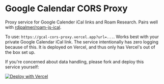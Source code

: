 # Google Calendar CORS Proxy

Proxy service for Google Calender iCal links and Roam Research. Pairs well with [rdjpalmer/roam-js-ical](https://github.com/rdjpalmer/roam-js-ical).

To use: `https://gcal-cors-proxy.vercel.app?url=...`. Works best with your private Google Calendar iCal link.
The service intentionally has zero logging because of this. It is deployed on Vercel, and thus only has Vercel's out of the box set up.

If you're concerned about data handling, please fork and deploy this service yourself:

[![Deploy with Vercel](https://vercel.com/button)](https://vercel.com/new/clone?repository-url=https%3A%2F%2Fgithub.com%2Frdjpalmer%2Fgcal-cors-proxy&project-name=gcal-cors-proxy&repo-name=gcal-cors-proxy)
